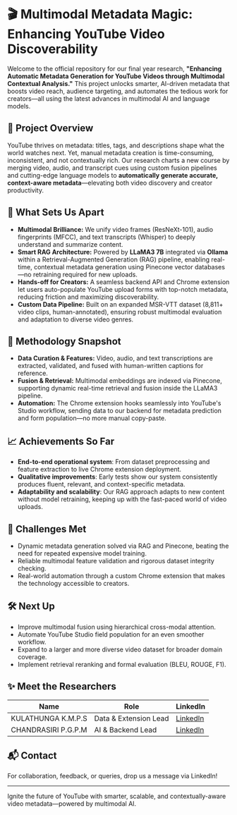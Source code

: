 # 🎬 Multimodal Metadata Magic: Enhancing YouTube Video Discoverability

Welcome to the official repository for our final year research, **"Enhancing Automatic Metadata Generation for YouTube Videos through Multimodal Contextual Analysis."** This project unlocks smarter, AI-driven metadata that boosts video reach, audience targeting, and automates the tedious work for creators—all using the latest advances in multimodal AI and language models.

## 🚀 Project Overview

YouTube thrives on metadata: titles, tags, and descriptions shape what the world watches next. Yet, manual metadata creation is time-consuming, inconsistent, and not contextually rich. Our research charts a new course by merging video, audio, and transcript cues using custom fusion pipelines and cutting-edge language models to **automatically generate accurate, context-aware metadata**—elevating both video discovery and creator productivity.

## 🧠 What Sets Us Apart

- **Multimodal Brilliance:** We unify video frames (ResNeXt-101), audio fingerprints (MFCC), and text transcripts (Whisper) to deeply understand and summarize content.
- **Smart RAG Architecture:** Powered by **LLaMA3 7B** integrated via **Ollama** within a Retrieval-Augmented Generation (RAG) pipeline, enabling real-time, contextual metadata generation using Pinecone vector databases—no retraining required for new uploads.
- **Hands-off for Creators:** A seamless backend API and Chrome extension let users auto-populate YouTube upload forms with top-notch metadata, reducing friction and maximizing discoverability.
- **Custom Data Pipeline:** Built on an expanded MSR-VTT dataset (8,811+ video clips, human-annotated), ensuring robust multimodal evaluation and adaptation to diverse video genres.

## 🔬 Methodology Snapshot

- **Data Curation & Features:** Video, audio, and text transcriptions are extracted, validated, and fused with human-written captions for reference.
- **Fusion & Retrieval:** Multimodal embeddings are indexed via Pinecone, supporting dynamic real-time retrieval and fusion inside the LLaMA3 pipeline.
- **Automation:** The Chrome extension hooks seamlessly into YouTube's Studio workflow, sending data to our backend for metadata prediction and form population—no more manual copy-paste.

## 📈 Achievements So Far

- **End-to-end operational system**: From dataset preprocessing and feature extraction to live Chrome extension deployment.
- **Qualitative improvements**: Early tests show our system consistently produces fluent, relevant, and context-specific metadata.
- **Adaptability and scalability**: Our RAG approach adapts to new content without model retraining, keeping up with the fast-paced world of video uploads.

## 🧩 Challenges Met

- Dynamic metadata generation solved via RAG and Pinecone, beating the need for repeated expensive model training.
- Reliable multimodal feature validation and rigorous dataset integrity checking.
- Real-world automation through a custom Chrome extension that makes the technology accessible to creators.

## 🛠️ Next Up

- Improve multimodal fusion using hierarchical cross-modal attention.
- Automate YouTube Studio field population for an even smoother workflow.
- Expand to a larger and more diverse video dataset for broader domain coverage.
- Implement retrieval reranking and formal evaluation (BLEU, ROUGE, F1).

## ✨ Meet the Researchers

| Name                | Role                   | LinkedIn                                                    |
|---------------------|------------------------|-------------------------------------------------------------|
| KULATHUNGA K.M.P.S  | Data & Extension Lead  | [LinkedIn](https://www.linkedin.com/in/pramuda-kulathunga)  |
| CHANDRASIRI P.G.P.M | AI & Backend Lead      | [LinkedIn](https://www.linkedin.com/in/pasinduchandrasiri)  |

## 📬 Contact

For collaboration, feedback, or queries, drop us a message via LinkedIn!

---

Ignite the future of YouTube with smarter, scalable, and contextually-aware video metadata—powered by multimodal AI.
